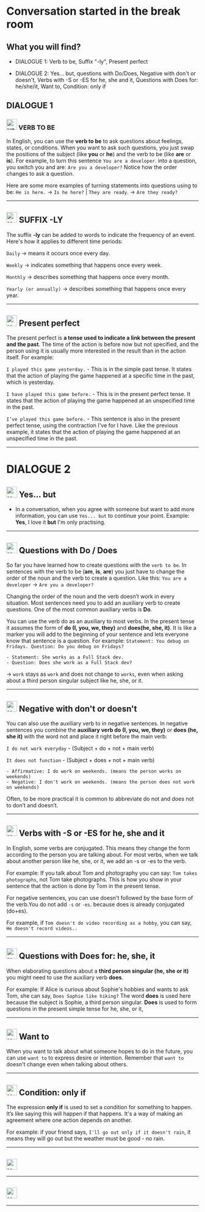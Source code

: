 # Conversation started in the break room

## What you will find?

- DIALOGUE 1: Verb to be, Suffix "-ly", Present perfect

- DIALOGUE 2: Yes... but, questions with Do/Does, Negative with don't or doesn't, Verbs with -S or -ES for he, she and it, Questions with Does for: he/she/it, Want to, Condition: only if

## DIALOGUE 1

###  <img width="28" height="28" src="https://img.icons8.com/emoji/28/united-kingdom-emoji.png" alt="united-kingdom-emoji"/> VERB TO BE

In English, you can use the **verb to be** to ask questions about feelings, states, or conditions. When you want to ask such questions, you just swap the positions of the subject (like **you** or **he**) and the verb to be (like **are** or **is**). For example, to turn this sentence `You are a developer`. into a question, you switch you and are: `Are you a developer?` Notice how the order changes to ask a question.

Here are some more examples of turning statements into questions using to be: `He is here.` -> `Is he here?` | `They are ready`. -> `Are they ready?`

---

##  <img width="28" height="28" src="https://img.icons8.com/emoji/28/united-kingdom-emoji.png" alt="united-kingdom-emoji"/>  SUFFIX -LY

The suffix **-ly** can be added to words to indicate the frequency of an event. Here's how it applies to different time periods:

`Daily` -> means it occurs once every day.

`Weekly` -> indicates something that happens once every week.

`Monthly` -> describes something that happens once every month.

`Yearly (or annually)` ->  describes something that happens once every year.

---

## <img width="28" height="28" src="https://img.icons8.com/emoji/28/united-kingdom-emoji.png" alt="united-kingdom-emoji"/>  Present perfect

The present perfect is **a tense used to indicate a link between the present and the past**. The time of the action is before now but not specified, and the person using it is usually more interested in the result than in the action itself. For example:

`I played this game yesterday.` - This is in the simple past tense. It states that the action of playing the game happened at a specific time in the past, which is yesterday.

`I have played this game before.` - This is in the present perfect tense. It states that the action of playing the game happened at an unspecified time in the past.

`I’ve played this game before.` - This sentence is also in the present perfect tense, using the contraction I've for I have. Like the previous example, it states that the action of playing the game happened at an unspecified time in the past.

---

# DIALOGUE 2

## <img width="28" height="28" src="https://img.icons8.com/emoji/28/united-kingdom-emoji.png" alt="united-kingdom-emoji"/> Yes... but

- In a conversation, when you agree with someone but want to add more information, you can use `Yes... but` to continue your point. Example: **Yes**, I love it **but** I'm only practising.

---


## <img width="28" height="28" src="https://img.icons8.com/emoji/28/united-kingdom-emoji.png" alt="united-kingdom-emoji"/> Questions with Do / Does

So far you have learned how to create questions with the `verb to be`. In sentences with the verb to be (**am**, **is**, **are**) you just have to change the order of the noun and the verb to create a question. Like this: `You are a developer` -> `Are you a developer?`

Changing the order of the noun and the verb doesn’t work in every situation. Most sentences need you to add an auxiliary verb to create questions. One of the most common auxiliary verbs is **Do**.

You can use the verb do as an auxiliary to most verbs. In the present tense it assumes the form of **do (I, you, we, they)** and **does(he, she, it)**. It is like a marker you will add to the beginning of your sentence and lets everyone know that sentence is a question. For example: `Statement: You debug on Fridays. Question: Do you debug on Fridays?`

```
- Statement: She works as a Full Stack dev.
- Question: Does she work as a Full Stack dev?
```

-> `work` stays as `work` and does not change to `works`, even when asking about a third person singular subject like he, she, or it.

---


## <img width="28" height="28" src="https://img.icons8.com/emoji/28/united-kingdom-emoji.png" alt="united-kingdom-emoji"/> Negative with don't or doesn't

You can also use the auxiliary verb to in negative sentences. In negative sentences you combine the **auxiliary verb do (I, you, we, they)** or **does (he, she it)** with the word not and place it right before the main verb:

`I do not work everyday` - (Subject + do + not + main verb)

`It does not function` - (Subject + does + not + main verb)

```
- Affirmative: I do work on weekends. (means the person works on weekends) 
- Negative: I don't work on weekends. (means the person does not work on weekends)
```

Often, to be more practical it is common to abbreviate do not and does not to don’t and doesn’t.

---


## <img width="28" height="28" src="https://img.icons8.com/emoji/28/united-kingdom-emoji.png" alt="united-kingdom-emoji"/> Verbs with -S or -ES for he, she and it

In English, some verbs are conjugated. This means they change the form according to the person you are talking about. For most verbs, when we talk about another person like he, she, or it, we add an -s or -es to the verb.

For example: If you talk about Tom and photography you can say: `Tom takes photographs`, not Tom take photographs. This is how you show in your sentence that the action is done by Tom in the present tense.

For negative sentences, you can use doesn't followed by the base form of the verb.You do not add ``-s`` or ``-es``. because does is already conjugated (do+es).

For example, if `Tom doesn't do video recording as a hobby`, you can say, `He doesn't record videos..`

---

## <img width="28" height="28" src="https://img.icons8.com/emoji/28/united-kingdom-emoji.png" alt="united-kingdom-emoji"/> Questions with Does for: he, she, it

When elaborating questions about a **third person singular (he, she or it)** you might need to use the auxiliary verb **does**.

For example: If Alice is curious about Sophie's hobbies and wants to ask Tom, she can say, `Does Sophie like hiking?` The word **does** is used here because the subject is Sophie, a third person singular. **Does** is used to form questions in the present simple tense for he, she, or it, 

---

## <img width="28" height="28" src="https://img.icons8.com/emoji/28/united-kingdom-emoji.png" alt="united-kingdom-emoji"/> Want to 

When you want to talk about what someone hopes to do in the future, you can use `want to` to express desire or intention. Remember that `want to` doesn't change even when talking about others.

---

## <img width="28" height="28" src="https://img.icons8.com/emoji/28/united-kingdom-emoji.png" alt="united-kingdom-emoji"/> Condition: only if

The expression **only if** is used to set a condition for something to happen. It’s like saying this will happen if that happens. It's a way of making an agreement where one action depends on another.

For example: if your friend says, `I'll go out only if it doesn't rain`, it means they will go out but the weather must be good - no rain.


---

## <img width="28" height="28" src="https://img.icons8.com/emoji/28/united-kingdom-emoji.png" alt="united-kingdom-emoji"/> 

---

## <img width="28" height="28" src="https://img.icons8.com/emoji/28/united-kingdom-emoji.png" alt="united-kingdom-emoji"/> 

---